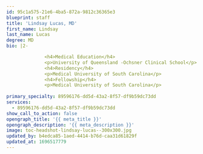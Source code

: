 ```yaml
---
id: 95c1a575-21e6-4ba5-872a-9812c36365e3
blueprint: staff
title: 'Lindsay Lucas, MD'
first_name: Lindsay
last_name: Lucas
degree: MD
bio: |2-

              <h4>Medical Education</h4>
              <p>University of Queensland -Ochsner Clinical School</p>
              <h4>Residency</h4>
              <p>Medical University of South Carolina</p>
              <h4>Fellowship</h4>
              <p>Medical University of South Carolina</p>
          
primary_specialty: 89596176-dd5d-43a2-8f57-df9b59dc73dd
services:
  - 89596176-dd5d-43a2-8f57-df9b59dc73dd
show_call_to_action: false
opengraph_title: '{{ meta_title }}'
opengraph_description: '{{ meta_description }}'
image: toc-headshot-lindsay-lucas--300x300.jpg
updated_by: b4edca85-1aed-4414-b76d-caa31d61829f
updated_at: 1696517779
---
```

